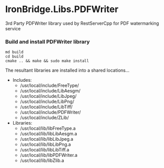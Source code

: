 # IronBridge.Libs.PDFWriter
3rd Party PDFWriter library used by RestServerCpp for PDF watermarking service


### Build and install PDFWriter library

```
md build
cd build
cmake .. && make && sudo make install
```

The resultant libraries are installed into a shared locations...
* Includes:
  * /usr/local/include/FreeType/
  * /usr/local/include/LibAesgm/
  * /usr/local/include/LibJpeg/
  * /usr/local/include/LibPng/
  * /usr/local/include/LibTiff/
  * /usr/local/include/PDFWriter/
  * /usr/local/include/ZLib/
* Libraries:
  * /usr/local/lib/libFreeType.a
  * /usr/local/lib/libLibAesgm.a
  * /usr/local/lib/libLibJpeg.a
  * /usr/local/lib/libLibPng.a
  * /usr/local/lib/libLibTiff.a
  * /usr/local/lib/libPDFWriter.a
  * /usr/local/lib/libZlib.a
